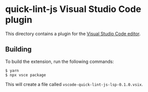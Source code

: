 # quick-lint-js Visual Studio Code plugin

This directory contains a plugin for the [Visual Studio Code
editor][VisualStudioCode].

## Building

To build the extension, run the following commands:

    $ yarn
    $ npx vsce package

This will create a file called `vscode-quick-lint-js-lsp-0.1.0.vsix`.

[VisualStudioCode]: https://code.visualstudio.com/
